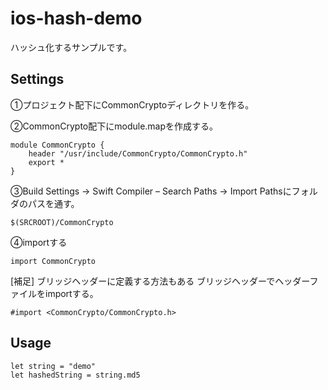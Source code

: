 # ios-hash-demo
ハッシュ化するサンプルです。

## Settings

①プロジェクト配下にCommonCryptoディレクトリを作る。<br>

②CommonCrypto配下にmodule.mapを作成する。

```:module.map
module CommonCrypto {
    header "/usr/include/CommonCrypto/CommonCrypto.h"
    export *
}
```
③Build Settings -> Swift Compiler – Search Paths -> Import Pathsにフォルダのパスを通す。

```
$(SRCROOT)/CommonCrypto
```

④importする

```
import CommonCrypto
```

[補足] ブリッジヘッダーに定義する方法もある
ブリッジヘッダーでヘッダーファイルをimportする。

```
#import <CommonCrypto/CommonCrypto.h>
```

## Usage
```
let string = "demo"
let hashedString = string.md5
```
